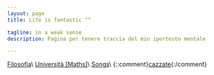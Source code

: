 ```yaml
---
layout: page
title: Life is fantastic ^^

tagline: in a weak sense 
description: Pagina per tenere traccia del mio ipertesto mentale

---
```


[Filosofia](pages/filosofia.html)\\
[Università \[Maths\]](pages/university.html)\\
[Songs](pages/music.html)\\
{::comment}[cazzate](pages/cazzate.html){:/comment}
